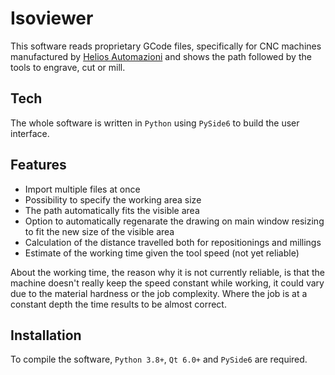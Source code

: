 # Isoviewer

This software reads proprietary GCode files, specifically for CNC machines manufactured by [Helios Automazioni](https://www.heliosautomazioni.com/it/home-it.html) and shows the path followed by the tools to engrave, cut or mill.

## Tech
The whole software is written in `Python` using `PySide6` to build the user interface.

## Features
- Import multiple files at once
- Possibility to specify the working area size
- The path automatically fits the visible area
- Option to automatically regenarate the drawing on main window resizing to fit the new size of the visible area
- Calculation of the distance travelled both for repositionings and millings
- Estimate of the working time given the tool speed (not yet reliable)

About the working time, the reason why it is not currently reliable, is that the machine doesn't really keep the speed constant while working, it could vary due to the material hardness or the job complexity. Where the job is at a constant depth the time results to be almost correct. 

## Installation
To compile the software, `Python 3.8+`, `Qt 6.0+` and `PySide6` are required.